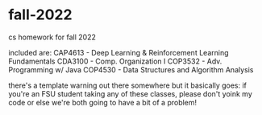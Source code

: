 # fall-2022
cs homework for fall 2022

included are:
CAP4613 - Deep Learning & Reinforcement Learning Fundamentals
CDA3100 - Comp. Organization I
COP3532 - Adv. Programming w/ Java
COP4530 - Data Structures and Algorithm Analysis

there's a template warning out there somewhere but it basically goes:
if you're an FSU student taking any of these classes, please don't yoink
my code or else we're both going to have a bit of a problem!
